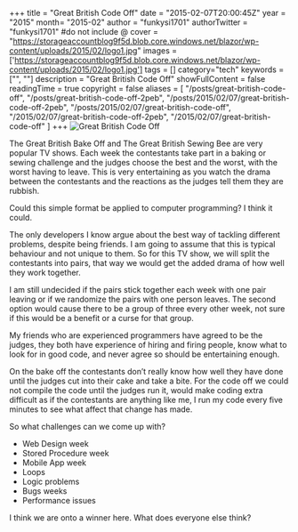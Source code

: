 +++
title = "Great British Code Off"
date = "2015-02-07T20:00:45Z"
year = "2015"
month= "2015-02"
author = "funkysi1701"
authorTwitter = "funkysi1701" #do not include @
cover = "https://storageaccountblog9f5d.blob.core.windows.net/blazor/wp-content/uploads/2015/02/logo1.jpg"
images = ['https://storageaccountblog9f5d.blob.core.windows.net/blazor/wp-content/uploads/2015/02/logo1.jpg']
tags = []
category="tech"
keywords = ["", ""]
description =  "Great British Code Off"
showFullContent = false
readingTime = true
copyright = false
aliases = [
    "/posts/great-british-code-off",
    "/posts/great-british-code-off-2peb",
    "/posts/2015/02/07/great-british-code-off-2peb",
    "/posts/2015/02/07/great-british-code-off",
    "/2015/02/07/great-british-code-off-2peb",
    "/2015/02/07/great-british-code-off"
]
+++
![Great British Code Off](https://storageaccountblog9f5d.blob.core.windows.net/blazor/wp-content/uploads/2015/02/logo.jpg)

The Great British Bake Off and The Great British Sewing Bee are very popular TV shows. Each week the contestants take part in a baking or sewing challenge and the judges choose the best and the worst, with the worst having to leave. This is very entertaining as you watch the drama between the contestants and the reactions as the judges tell them they are rubbish.

Could this simple format be applied to computer programming? I think it could.

The only developers I know argue about the best way of tackling different problems, despite being friends. I am going to assume that this is typical behaviour and not unique to them. So for this TV show, we will split the contestants into pairs, that way we would get the added drama of how well they work together.

I am still undecided if the pairs stick together each week with one pair leaving or if we randomize the pairs with one person leaves. The second option would cause there to be a group of three every other week, not sure if this would be a benefit or a curse for that group.

My friends who are experienced programmers have agreed to be the judges, they both have experience of hiring and firing people, know what to look for in good code, and never agree so should be entertaining enough.

On the bake off the contestants don’t really know how well they have done until the judges cut into their cake and take a bite. For the code off we could not compile the code until the judges run it, would make coding extra difficult as if the contestants are anything like me, I run my code every five minutes to see what affect that change has made.

So what challenges can we come up with?

- Web Design week
- Stored Procedure week
- Mobile App week
- Loops
- Logic problems
- Bugs weeks
- Performance issues

I think we are onto a winner here. What does everyone else think?